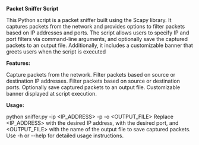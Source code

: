 **Packet Sniffer Script**

This Python script is a packet sniffer built using the Scapy library. It captures packets from the network and provides options to filter packets based on IP addresses and ports. The script allows users to specify IP and port filters via command-line arguments, and optionally save the captured packets to an output file. Additionally, it includes a customizable banner that greets users when the script is executed

**Features:**

Capture packets from the network.
Filter packets based on source or destination IP addresses.
Filter packets based on source or destination ports.
Optionally save captured packets to an output file.
Customizable banner displayed at script execution.

**Usage:**

python sniffer.py -ip <IP_ADDRESS> -p <PORT> -o <OUTPUT_FILE>
Replace <IP_ADDRESS> with the desired IP address, <PORT> with the desired port, and <OUTPUT_FILE> with the name of the output file to save captured packets. Use -h or --help for detailed usage instructions.
